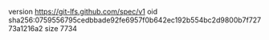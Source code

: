 version https://git-lfs.github.com/spec/v1
oid sha256:0759556795cedbbade92fe6957f0b642ec192b554bc2d9800b7f72773a1216a2
size 7734
